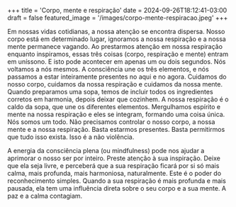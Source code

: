 +++
title = 'Corpo, mente e respiração'
date = 2024-09-26T18:12:41-03:00
draft = false
featured_image = '/images/corpo-mente-respiracao.jpeg'
+++

Em nossas vidas cotidianas, a nossa atenção se encontra dispersa. Nosso corpo está em determinado lugar, ignoramos a nossa respiração e a nossa mente permanece vagando. Ao prestarmos atenção em nossa respiração enquanto inspiramos, essas três coisas (corpo, respiração e mente) entram em uníssono. E isto pode acontecer em apenas um ou dois segundos. Nós voltamos a nós mesmos. A consciência une os três elementos, e nós passamos a estar inteiramente presentes no aqui e no agora. Cuidamos do nosso corpo, cuidamos da nossa respiração e cuidamos da nossa mente.
Quando preparamos uma sopa, temos de incluir todos os ingredientes corretos em harmonia, depois deixar que cozinhem. A nossa respiração é o caldo da sopa, que une os diferentes elementos. Mergulhamos espírito e mente na nossa respiração e eles se integram, formando uma coisa única. Nós somos um todo.
Não precisamos controlar o nosso corpo, a nossa mente e a nossa respiração. Basta estarmos presentes. Basta permitirmos que tudo isso exista. Isso é a não violência.

A energia da consciência plena (ou mindfulness) pode nos ajudar a aprimorar o nosso ser por inteiro. Preste atenção à sua inspiração. Deixe que ela seja livre, e perceberá que a sua respiração ficará por si só mais calma, mais profunda, mais harmoniosa, naturalmente. Este é o poder do reconhecimento simples. Quando a sua respiração é mais profunda e mais pausada, ela tem uma influência direta sobre o seu corpo e a sua mente. A paz e a calma contagiam.
